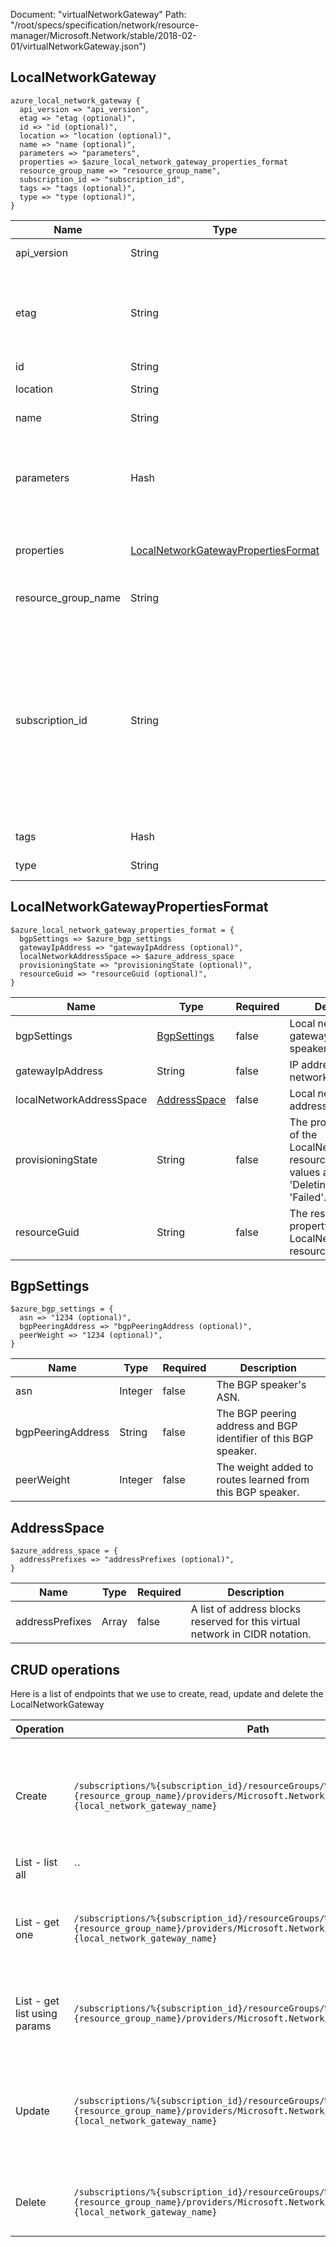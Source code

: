 Document: "virtualNetworkGateway"
Path: "/root/specs/specification/network/resource-manager/Microsoft.Network/stable/2018-02-01/virtualNetworkGateway.json")

## LocalNetworkGateway

```puppet
azure_local_network_gateway {
  api_version => "api_version",
  etag => "etag (optional)",
  id => "id (optional)",
  location => "location (optional)",
  name => "name (optional)",
  parameters => "parameters",
  properties => $azure_local_network_gateway_properties_format
  resource_group_name => "resource_group_name",
  subscription_id => "subscription_id",
  tags => "tags (optional)",
  type => "type (optional)",
}
```

| Name        | Type           | Required       | Description       |
| ------------- | ------------- | ------------- | ------------- |
|api_version | String | true | Client API version. |
|etag | String | false | A unique read-only string that changes whenever the resource is updated. |
|id | String | false | Resource ID. |
|location | String | false | Resource location. |
|name | String | false | Resource name. |
|parameters | Hash | true | Parameters supplied to the create or update local network gateway operation. |
|properties | [LocalNetworkGatewayPropertiesFormat](#localnetworkgatewaypropertiesformat) | true | Properties of the local network gateway. |
|resource_group_name | String | true | The name of the resource group. |
|subscription_id | String | true | The subscription credentials which uniquely identify the Microsoft Azure subscription. The subscription ID forms part of the URI for every service call. |
|tags | Hash | false | Resource tags. |
|type | String | false | Resource type. |
        
## LocalNetworkGatewayPropertiesFormat

```puppet
$azure_local_network_gateway_properties_format = {
  bgpSettings => $azure_bgp_settings
  gatewayIpAddress => "gatewayIpAddress (optional)",
  localNetworkAddressSpace => $azure_address_space
  provisioningState => "provisioningState (optional)",
  resourceGuid => "resourceGuid (optional)",
}
```

| Name        | Type           | Required       | Description       |
| ------------- | ------------- | ------------- | ------------- |
|bgpSettings | [BgpSettings](#bgpsettings) | false | Local network gateway's BGP speaker settings. |
|gatewayIpAddress | String | false | IP address of local network gateway. |
|localNetworkAddressSpace | [AddressSpace](#addressspace) | false | Local network site address space. |
|provisioningState | String | false | The provisioning state of the LocalNetworkGateway resource. Possible values are: 'Updating', 'Deleting', and 'Failed'. |
|resourceGuid | String | false | The resource GUID property of the LocalNetworkGateway resource. |
        
## BgpSettings

```puppet
$azure_bgp_settings = {
  asn => "1234 (optional)",
  bgpPeeringAddress => "bgpPeeringAddress (optional)",
  peerWeight => "1234 (optional)",
}
```

| Name        | Type           | Required       | Description       |
| ------------- | ------------- | ------------- | ------------- |
|asn | Integer | false | The BGP speaker's ASN. |
|bgpPeeringAddress | String | false | The BGP peering address and BGP identifier of this BGP speaker. |
|peerWeight | Integer | false | The weight added to routes learned from this BGP speaker. |
        
## AddressSpace

```puppet
$azure_address_space = {
  addressPrefixes => "addressPrefixes (optional)",
}
```

| Name        | Type           | Required       | Description       |
| ------------- | ------------- | ------------- | ------------- |
|addressPrefixes | Array | false | A list of address blocks reserved for this virtual network in CIDR notation. |



## CRUD operations

Here is a list of endpoints that we use to create, read, update and delete the LocalNetworkGateway

| Operation | Path | Verb | Description | OperationID |
| ------------- | ------------- | ------------- | ------------- | ------------- |
|Create|`/subscriptions/%{subscription_id}/resourceGroups/%{resource_group_name}/providers/Microsoft.Network/localNetworkGateways/%{local_network_gateway_name}`|Put|Creates or updates a local network gateway in the specified resource group.|LocalNetworkGateways_CreateOrUpdate|
|List - list all|``||||
|List - get one|`/subscriptions/%{subscription_id}/resourceGroups/%{resource_group_name}/providers/Microsoft.Network/localNetworkGateways/%{local_network_gateway_name}`|Get|Gets the specified local network gateway in a resource group.|LocalNetworkGateways_Get|
|List - get list using params|`/subscriptions/%{subscription_id}/resourceGroups/%{resource_group_name}/providers/Microsoft.Network/localNetworkGateways`|Get|Gets all the local network gateways in a resource group.|LocalNetworkGateways_List|
|Update|`/subscriptions/%{subscription_id}/resourceGroups/%{resource_group_name}/providers/Microsoft.Network/localNetworkGateways/%{local_network_gateway_name}`|Put|Creates or updates a local network gateway in the specified resource group.|LocalNetworkGateways_CreateOrUpdate|
|Delete|`/subscriptions/%{subscription_id}/resourceGroups/%{resource_group_name}/providers/Microsoft.Network/localNetworkGateways/%{local_network_gateway_name}`|Delete|Deletes the specified local network gateway.|LocalNetworkGateways_Delete|